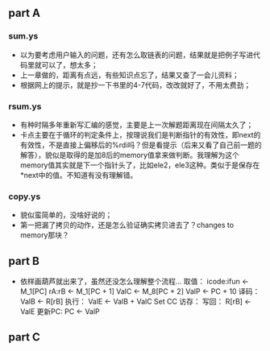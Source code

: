## part A 

### sum.ys
  * 以为要考虑用户输入的问题，还有怎么取链表的问题，结果就是把例子写进代码里就可以了，想太多；
  * 上一章做的，距离有点远，有些知识点忘了，结果又查了一会儿资料；
  * 根据网上的提示，就是抄一下书里的4-7代码，改改就好了，不用太费劲；

### rsum.ys
  * 有种时隔多年重新写汇编的感觉，主要是上一次解题距离现在间隔太久了；
  * 卡点主要在于循环的判定条件上，按理说我们是判断指针的有效性，即next的有效性，不是直接上偏移后的%rdi吗？但是看提示（后来又看了自己前一题的解答），貌似是取得的是加8后的memory值拿来做判断。我理解为这个memory值其实就是下一个指针头了，比如ele2，ele3这种。类似于是保存在*next中的值。不知道有没有理解错。

### copy.ys
  * 貌似蛮简单的，没啥好说的；
  * 第一把漏了拷贝的动作，还是怎么验证确实拷贝进去了？changes to memory那块？


## part B 

  * 依样画葫芦就出来了，虽然还没怎么理解整个流程...
取值：
  icode:ifun <- M_1[PC]
  rA:rB      <- M_1[PC + 1]
  ValC       <- M_8[PC + 2]
  ValP       <- PC + 10
译码：
  ValB       <- R[rB]
执行：
  ValE       <- ValB + ValC
  Set CC
访存：
写回：
  R[rB]      <- ValE
更新PC:
  PC         <- ValP

## part C
